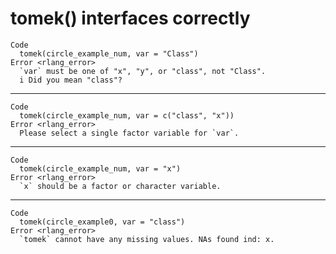 # tomek() interfaces correctly

    Code
      tomek(circle_example_num, var = "Class")
    Error <rlang_error>
      `var` must be one of "x", "y", or "class", not "Class".
      i Did you mean "class"?

---

    Code
      tomek(circle_example_num, var = c("class", "x"))
    Error <rlang_error>
      Please select a single factor variable for `var`.

---

    Code
      tomek(circle_example_num, var = "x")
    Error <rlang_error>
      `x` should be a factor or character variable.

---

    Code
      tomek(circle_example0, var = "class")
    Error <rlang_error>
      `tomek` cannot have any missing values. NAs found ind: x.

